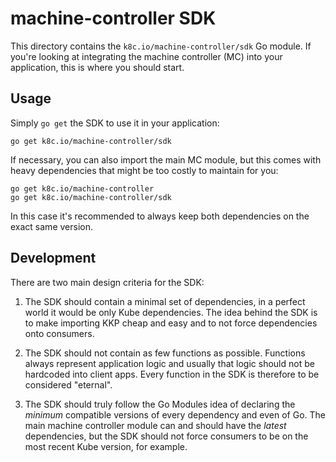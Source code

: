 # machine-controller SDK

This directory contains the `k8c.io/machine-controller/sdk` Go module. If you're
looking at integrating the machine controller (MC) into your application, this
is where you should start.

## Usage

Simply `go get` the SDK to use it in your application:

```shell
go get k8c.io/machine-controller/sdk
```

If necessary, you can also import the main MC module, but this comes with heavy
dependencies that might be too costly to maintain for you:

```shell
go get k8c.io/machine-controller
go get k8c.io/machine-controller/sdk
```

In this case it's recommended to always keep both dependencies on the exact same
version.

## Development

There are two main design criteria for the SDK:

1. The SDK should contain a minimal set of dependencies, in a perfect world it
   would be only Kube dependencies. The idea behind the SDK is to make importing
   KKP cheap and easy and to not force dependencies onto consumers.

1. The SDK should not contain as few functions as possible. Functions always
   represent application logic and usually that logic should not be hardcoded into
   client apps. Every function in the SDK is therefore to be considered "eternal".

1. The SDK should truly follow the Go Modules idea of declaring the _minimum_
   compatible versions of every dependency and even of Go. The main machine
   controller module can and should have the _latest_ dependencies, but the SDK
   should not force consumers to be on the most recent Kube version, for example.
